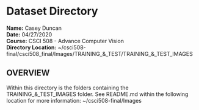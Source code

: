 <h1>Dataset Directory</h1>

**Name:** Casey Duncan <br />
**Date:** 04/27/2020 <br />
**Course:** CSCI 508 - Advance Computer Vision <br />
**Directory Location:** ~/csci508-final/csci508_final/Images/TRAINING\_&\_TEST/TRAINING\_&\_TEST\_IMAGES

<h2>OVERVIEW</h2>

Within this directory is the folders containing the TRAINING_&_TEST_IMAGES folder. See README.md within the following location for more information:
~/csci508-final/Images
